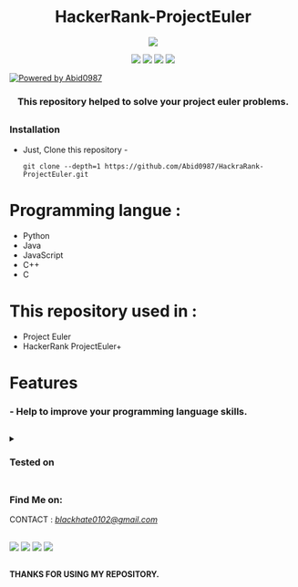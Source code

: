 <h1 align="center">HackerRank-ProjectEuler</h1>

<p align="center">
 
 <img src="https://img.shields.io/github/license/htr-tech/zphisher?style=for-the-badge">

</p>

<p align="center">
  
  
  <img src="https://img.shields.io/badge/Author-Abid0987-blue?style=flat-square">
  <img src="https://img.shields.io/badge/Open%20Source-Yes-darkgreen?style=flat-square">
  <img src="https://img.shields.io/badge/Maintained%3F-Yes-lightblue?style=flat-square">
  <img src="https://hits.seeyoufarm.com/api/count/incr/badge.svg?url=https%3A%2F%2Fgithub.com%2Fhtr-tech%2Fzphisher&title=Visitors&edge_flat=false"/>
  

  
[![Powered by Abid0987](https://img.shields.io/badge/powered%20by-Abid0987-orange.svg?style=flat&colorA=E1523D&colorB=007D8A)](https://github.com/Abid0987)
</p>

<h3 align="center">This repository helped to solve your project euler problems.</h3>

##

### Installation

- Just, Clone this repository -
  ```
  git clone --depth=1 https://github.com/Abid0987/HackraRank-ProjectEuler.git
  ```


##

# Programming langue :

- Python
- Java
- JavaScript 
- C++
- C

##

# This repository used in : 

- Project Euler
- HackerRank ProjectEuler+

##

# Features

### - Help to improve your programming language skills.

##

</details>

<details>
  <summary><h3>Tested on</h3></summary>

- **HackerRank**

</details>

##

### Find Me on:

CONTACT : <i>blackhate0102@gmail.com</i>  <br> <br>

<p align="left">
  <a href="https://github.com/Abid0987" target="_blank"><img src="https://img.shields.io/badge/Github-blue?style=for-the-badge&logo=github"></a>
  <a href="https://www.hackerrank.com/mdabid224499" target="_blank"><img src="https://img.shields.io/badge/hackerrank-black?style=for-the-badge&logo=hackerrank"></a>
  <a href="https://leetcode.com/black_hate/" target="_blank"><img src="https://img.shields.io/badge/leetcode-black?style=for-the-badge&logo=leetcode"></a>
  <a href="https://www.linkedin.com/in/abid-hasan-99345b26a/" target="_blank"><img src="https://img.shields.io/badge/linkedin-blue?style=for-the-badge&logo=linkedin"></a>
</p>

##

#### THANKS FOR USING MY REPOSITORY.
